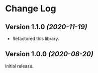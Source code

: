 Change Log
==========

Version 1.1.0 *(2020-11-19)*
----------------------------

* Refactored this library. 

Version 1.0.0 *(2020-08-20)*
----------------------------

Initial release.
